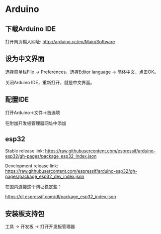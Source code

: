 # Arduino

## 下载Arduino IDE

打开网页输入网址: http://arduino.cc/en/Main/Software

## 设为中文界面

选择菜单栏File → Preferences，选择Editor language → 简体中文，点击OK。

关闭Arduino IDE，重新打开，就是中文界面。

## 配置IDE

打开Arduino→文件→首选项

在附加开发板管理器网址中添加

## esp32

Stable release link:
https://raw.githubusercontent.com/espressif/arduino-esp32/gh-pages/package_esp32_index.json

Development release link:
https://raw.githubusercontent.com/espressif/arduino-esp32/gh-pages/package_esp32_dev_index.json

在国内连接这个网址稳定些：

https://dl.espressif.com/dl/package_esp32_index.json


## 安装板支持包

工具 → 开发板 → 打开开发板管理器